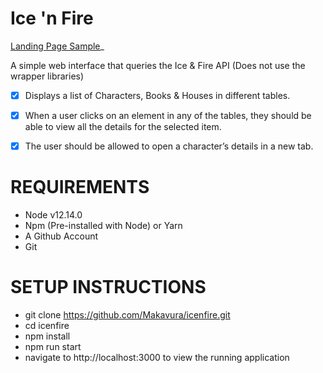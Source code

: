 # Ice 'n Fire

[Landing Page Sample](https://makavura.github.io/icenfire/)_

A simple web interface that queries the Ice & Fire API (Does not use the wrapper libraries)

- [x] Displays a list of Characters, Books & Houses in different tables.
- [x] When a user clicks on an element in any of the tables, they should be able to view all the details for the selected item. 
- [x] The user should be allowed to open a character’s details in a new tab.


# REQUIREMENTS
- Node v12.14.0
- Npm (Pre-installed with Node) or Yarn
- A Github Account
- Git

# SETUP INSTRUCTIONS

- git clone https://github.com/Makavura/icenfire.git
- cd icenfire
- npm install
- npm run start
- navigate to http://localhost:3000 to view the running application

